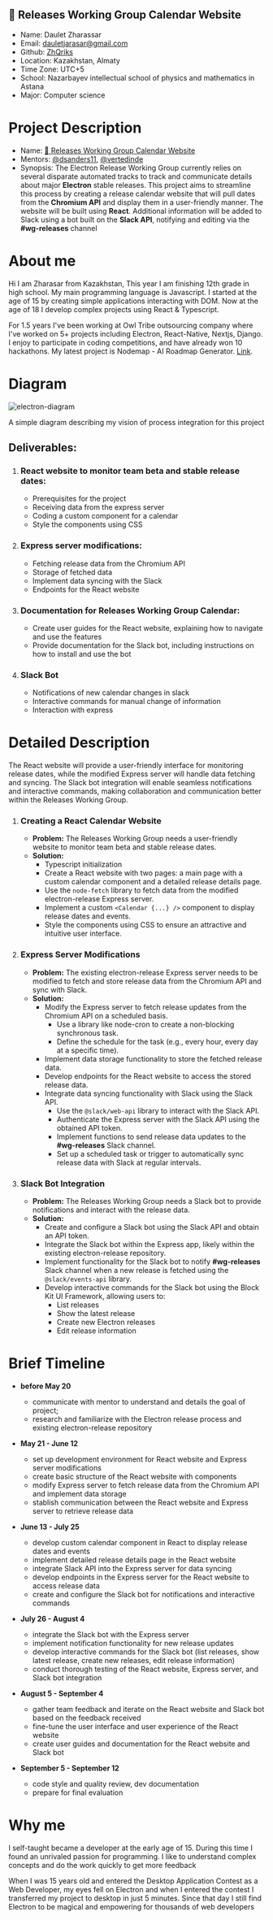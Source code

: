 ## 📅 Releases Working Group Calendar Website

- Name: Daulet Zharassar
- Email: dauletjarasar@gmail.com
- Github: [ZhQriks](https://github.com/zhqriks)
- Location: Kazakhstan, Almaty
- Time Zone: UTC+5
- School: Nazarbayev intellectual school of physics and mathematics in Astana
- Major: Computer science

**Project Description**
=====================
- Name: [📅 Releases Working Group Calendar Website](https://ccextractor.org/public/gsoc/rtorrent-modern-rpc/)
- Mentors: [@dsanders11](https://github.com/dsanders11), [@vertedinde](https://github.com/vertedinde)
- Synopsis:
  The Electron Release Working Group currently relies on several disparate automated tracks to track and communicate details about major **Electron** stable releases. This project aims to streamline this process by creating a release calendar website that will pull dates from the **Chromium API** and display them in a user-friendly manner. The website will be built using **React**. Additional information will be added to Slack using a bot built on the **Slack API**, notifying and editing via the **#wg-releases** channel


**About me**
=====================
Hi I am Zharasar from Kazakhstan, This year I am finishing 12th grade in high school. My main programming language is Javascript. I started at the age of 15 by creating simple applications interacting with DOM. Now at the age of 18 I develop complex projects using React & Typescript.

For 1.5 years I've been working at Owl Tribe outsourcing company where I've worked on 5+ projects including Electron, React-Native, Nextjs, Django. I enjoy to participate in coding competitions, and have already won 10 hackathons. My latest project is Nodemap - AI Roadmap Generator. [Link](https://nodemap.vercel.app).


**Diagram**
=====================
![electron-diagram](https://github.com/ZhQriks/gsoc-proposal/assets/49629027/d0148844-fa7d-411c-b124-72489d9e3205)


A simple diagram describing my vision of process integration for this project

## Deliverables:

1. ### React website to monitor team beta and stable release dates:
   - Prerequisites for the project
   - Receiving data from the express server
   - Coding a custom component for a calendar
   - Style the components using CSS

2. ### Express server modifications:
   - Fetching release data from the Chromium API
   - Storage of fetched data
   - Implement data syncing with the Slack
   - Endpoints for the React website

3. ### Documentation for **Releases Working Group Calendar**:
   - Create user guides for the React website, explaining how to navigate and use the features
   - Provide documentation for the Slack bot, including instructions on how to install and use the bot

4. ### Slack Bot
   - Notifications of new calendar changes in slack
   - Interactive commands for manual change of information
   - Interaction with express


**Detailed Description**
=====================
The React website will provide a user-friendly interface for monitoring release dates, while the modified Express server will handle data fetching and syncing. The Slack bot integration will enable seamless notifications and interactive commands, making collaboration and communication better within the Releases Working Group.


1. ### Creating a React Calendar Website
   - **Problem:** The Releases Working Group needs a user-friendly website to monitor team beta and stable release dates.
   - **Solution:**
     - Typescript initialization
     - Create a React website with two pages: a main page with a custom calendar component and a detailed release details page.
     - Use the `node-fetch` library to fetch data from the modified electron-release Express server.
     - Implement a custom `<Calendar {...} />` component to display release dates and events.
     - Style the components using CSS to ensure an attractive and intuitive user interface.

2. ### Express Server Modifications
   - **Problem:** The existing electron-release Express server needs to be modified to fetch and store release data from the Chromium API and sync with Slack.
   - **Solution:**
     - Modify the Express server to fetch release updates from the Chromium API on a scheduled basis.
       - Use a library like node-cron to create a non-blocking synchronous task.
       - Define the schedule for the task (e.g., every hour, every day at a specific time). 
     - Implement data storage functionality to store the fetched release data.
     - Develop endpoints for the React website to access the stored release data.
     - Integrate data syncing functionality with Slack using the Slack API.
       - Use the `@slack/web-api` library to interact with the Slack API.
       - Authenticate the Express server with the Slack API using the obtained API token.
       - Implement functions to send release data updates to the **#wg-releases** Slack channel.
       - Set up a scheduled task or trigger to automatically sync release data with Slack at regular intervals.

3. ### Slack Bot Integration
   - **Problem:** The Releases Working Group needs a Slack bot to provide notifications and interact with the release data.
   - **Solution:**
     - Create and configure a Slack bot using the Slack API and obtain an API token.
     - Integrate the Slack bot within the Express app, likely within the existing electron-release repository.
     - Implement functionality for the Slack bot to notify **#wg-releases** Slack channel when a new release is fetched using the `@slack/events-api` library.
     - Develop interactive commands for the Slack bot using the Block Kit UI Framework, allowing users to:
       - List releases
       - Show the latest release
       - Create new Electron releases
       - Edit release information

**Brief Timeline**
=====================

- **before May 20**
  - communicate with mentor to understand and details the goal of project;
  - research and familiarize with the Electron release process and existing electron-release repository

- **May 21 - June 12**
  - set up development environment for React website and Express server modifications
  - create basic structure of the React website with components
  - modify Express server to fetch release data from the Chromium API and implement data storage
  - stablish communication between the React website and Express server to retrieve release data

- **June 13 - July 25**
  - develop custom calendar component in React to display release dates and events
  - implement detailed release details page in the React website
  - integrate Slack API into the Express server for data syncing
  - develop endpoints in the Express server for the React website to access release data
  - create and configure the Slack bot for notifications and interactive commands

- **July 26 - August 4**
  - integrate the Slack bot with the Express server
  - implement notification functionality for new release updates
  - develop interactive commands for the Slack bot (list releases, show latest release, create new releases, edit release information)
  - conduct thorough testing of the React website, Express server, and Slack bot integration

- **August 5 - September 4**
  - gather team feedback and iterate on the React website and Slack bot based on the feedback received
  - fine-tune the user interface and user experience of the React website
  - create user guides and documentation for the React website and Slack bot

- **September 5 - September 12**
  - code style and quality review, dev documentation
  - prepare for final evaluation

**Why me**
=====================
I self-taught became a developer at the early age of 15.  During this time I found an unrivaled passion for programming. I like to understand complex concepts and do the work quickly to get more feedback

When I was 15 years old and entered the Desktop Application Contest as a Web Developer, my eyes fell on Electron and when I entered the contest I transferred my project to desktop in just 5 minutes. Since that day I still find Electron to be magical and empowering for thousands of web developers
